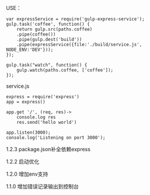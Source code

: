 
USE：

	var expressService = require('gulp-express-service');
	gulp.task('coffee', function() {
		return gulp.src(paths.coffee)
		.pipe(coffee())
		.pipe(gulp.dest('build'))
		.pipe(expressService({file:'./build/service.js', NODE_ENV:'DEV'}));
	});

	gulp.task("watch", function() {
		gulp.watch(paths.coffee, ['coffee']);
	});

service.js

	express = require('express')
	app = express()

	app.get '/', (req, res)->
		console.log res
		res.send('hello world')

	app.listen(3000);
	console.log('Listening on port 3000');


1.2.3 package.json补全依赖express

1.2.2 启动优化

1.2.0 增加env支持

1.1.0 增加错误记录输出到控制台